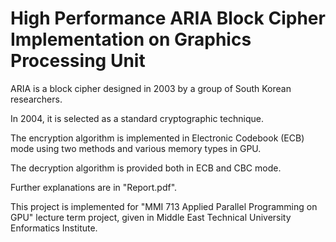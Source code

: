 # High Performance ARIA Block Cipher Implementation on Graphics Processing Unit


ARIA is a block cipher designed in 2003 by a group of South Korean researchers. 

In 2004, it is selected as a standard cryptographic technique. 

The encryption algorithm is implemented in Electronic Codebook (ECB) mode using two methods and various memory types in GPU. 

The decryption algorithm is provided both in ECB and CBC mode.

Further explanations are in "Report.pdf".

This project is implemented for "MMI 713 Applied Parallel Programming on GPU" lecture term project, given in Middle East Technical University Enformatics Institute.
